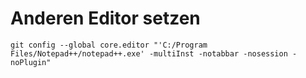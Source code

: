 # Anderen Editor setzen 

```
git config --global core.editor "'C:/Program Files/Notepad++/notepad++.exe' -multiInst -notabbar -nosession -noPlugin"
```
